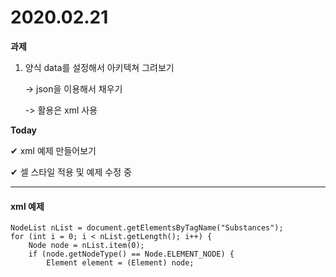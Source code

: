 # 2020.02.21

**과제**

1. 양식 data를 설정해서 아키텍쳐 그려보기

   -> json을 이용해서 채우기

   -> 활용은 xml 사용

**Today**

&#10004; xml 예제 만들어보기

&#10004; 셀 스타일 적용 및 예제 수정 중

---

#### xml 예제

```
NodeList nList = document.getElementsByTagName("Substances");
for (int i = 0; i < nList.getLength(); i++) {
    Node node = nList.item(0);
    if (node.getNodeType() == Node.ELEMENT_NODE) {
        Element element = (Element) node;

```
